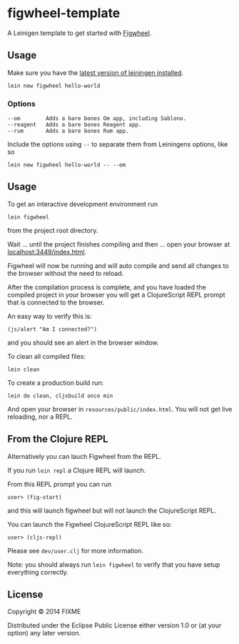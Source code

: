 # figwheel-template

A Leinigen template to get started with [Figwheel](https://github.com/bhauman/lein-figwheel).

## Usage

Make sure you have the [latest version of leiningen installed](https://github.com/technomancy/leiningen#installation).


    lein new figwheel hello-world

### Options

    --om 		Adds a bare bones Om app, including Sablono.
    --reagent   Adds a bare bones Reagent app.
    --rum       Adds a bare bones Rum app.

Include the options using `--` to separate them from Leiningens
options, like so

    lein new figwheel hello-world -- --om

## Usage

To get an interactive development environment run 

    lein figwheel

from the project root directory.

Wait ... until the project finishes compiling and then ...
open your browser at [localhost:3449/index.html](http://localhost:3449/index.html).

Figwheel will now be running and will auto compile and send all
changes to the browser without the need to reload.

After the compilation process is complete, and you have loaded the
compiled project in your browser you will get a ClojureScript REPL
prompt that is connected to the browser.

An easy way to verify this is:

    (js/alert "Am I connected?")

and you should see an alert in the browser window.

To clean all compiled files:

    lein clean

To create a production build run:

    lein do clean, cljsbuild once min

And open your browser in `resources/public/index.html`. You will not
get live reloading, nor a REPL. 


## From the Clojure REPL

Alternatively you can lauch Figwheel from the REPL.

If you run `lein repl` a Clojure REPL will launch.

From this REPL prompt you can run

```
user> (fig-start)
```

and this will launch figwheel but will not launch the ClojureScript
REPL.

You can launch the Figwheel ClojureScript REPL like so:

```
user> (cljs-repl)
```

Please see `dev/user.clj` for more information.

Note: you should always run `lein figwheel` to verify that you have
setup everything correctly.


## License

Copyright © 2014 FIXME

Distributed under the Eclipse Public License either version 1.0 or (at
your option) any later version.
